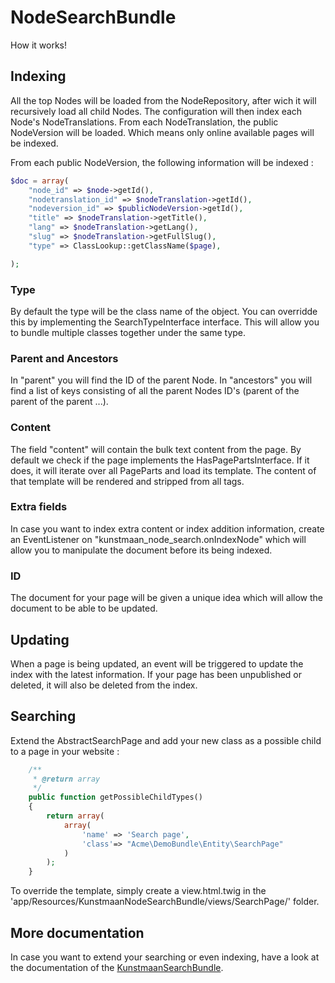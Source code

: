 # NodeSearchBundle

How it works!

## Indexing

All the top Nodes will be loaded from the NodeRepository, after wich it will recursively load all child Nodes. The configuration will then index each Node's NodeTranslations. From each NodeTranslation, the public NodeVersion will be loaded. Which means only online available pages will be indexed.

From each public NodeVersion, the following information will be indexed :

```PHP
$doc = array(
    "node_id" => $node->getId(),
    "nodetranslation_id" => $nodeTranslation->getId(),
    "nodeversion_id" => $publicNodeVersion->getId(),
    "title" => $nodeTranslation->getTitle(),
    "lang" => $nodeTranslation->getLang(),
    "slug" => $nodeTranslation->getFullSlug(),
    "type" => ClassLookup::getClassName($page),

);
```

### Type

By default the type will be the class name of the object. You can overridde this by implementing the SearchTypeInterface interface. This will allow you to bundle multiple classes together under the same type.

### Parent and Ancestors

In "parent" you will find the ID of the parent Node. In "ancestors" you will find a list of keys consisting of all the parent Nodes ID's (parent of the parent of the parent ...).

### Content

The field "content" will contain the bulk text content from the page. By default we check if the page implements the HasPagePartsInterface. If it does, it will iterate over all PageParts and load its template. The content of that template will be rendered and stripped from all tags.

### Extra fields

In case you want to index extra content or index addition information, create an EventListener on "kunstmaan_node_search.onIndexNode" which will allow you to manipulate the document before its being indexed.

### ID

The document for your page will be given a unique idea which will allow the document to be able to be updated.

## Updating

When a page is being updated, an event will be triggered to update the index with the latest information. If your page has been unpublished or deleted, it will also be deleted from the index.

## Searching

Extend the AbstractSearchPage and add your new class as a possible child to a page in your website :
```PHP
    /**
     * @return array
     */
    public function getPossibleChildTypes()
    {
        return array(
            array(
                'name' => 'Search page',
                'class'=> "Acme\DemoBundle\Entity\SearchPage"
            )
        );
    }
```

To override the template, simply create a view.html.twig in the 'app/Resources/KunstmaanNodeSearchBundle/views/SearchPage/' folder.

## More documentation

In case you want to extend your searching or even indexing, have a look at the documentation of the [KunstmaanSearchBundle](https://github.com/Kunstmaan/KunstmaanSearchBundle).
